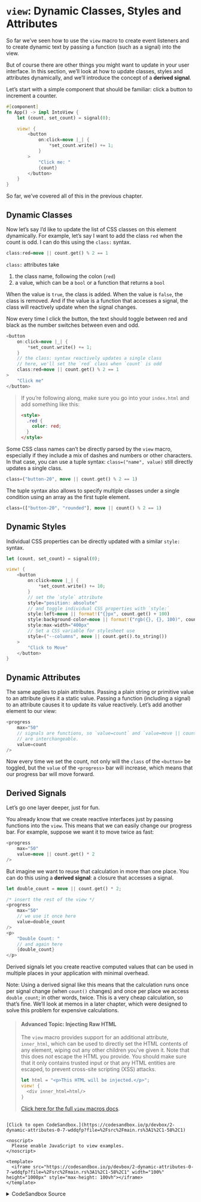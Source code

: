 # `view`: Dynamic Classes, Styles and Attributes

So far we’ve seen how to use the `view` macro to create event listeners and to
create dynamic text by passing a function (such as a signal) into the view.

But of course there are other things you might want to update in your user interface.
In this section, we’ll look at how to update classes, styles and attributes dynamically,
and we’ll introduce the concept of a **derived signal**.

Let’s start with a simple component that should be familiar: click a button to
increment a counter.

```rust
#[component]
fn App() -> impl IntoView {
    let (count, set_count) = signal(0);

    view! {
        <button
            on:click=move |_| {
                *set_count.write() += 1;
            }
        >
            "Click me: "
            {count}
        </button>
    }
}
```

So far, we’ve covered all of this in the previous chapter.

## Dynamic Classes

Now let’s say I’d like to update the list of CSS classes on this element dynamically.
For example, let’s say I want to add the class `red` when the count is odd. I can
do this using the `class:` syntax.

```rust
class:red=move || count.get() % 2 == 1
```

`class:` attributes take

1. the class name, following the colon (`red`)
2. a value, which can be a `bool` or a function that returns a `bool`

When the value is `true`, the class is added. When the value is `false`, the class
is removed. And if the value is a function that accesses a signal, the class will
reactively update when the signal changes.

Now every time I click the button, the text should toggle between red and black as
the number switches between even and odd.

```rust
<button
    on:click=move |_| {
        *set_count.write() += 1;
    }
    // the class: syntax reactively updates a single class
    // here, we'll set the `red` class when `count` is odd
    class:red=move || count.get() % 2 == 1
>
    "Click me"
</button>
```

> If you’re following along, make sure you go into your `index.html` and add something like this:
>
> ```html
> <style>
>   .red {
>     color: red;
>   }
> </style>
> ```

Some CSS class names can’t be directly parsed by the `view` macro, especially if they include a mix of dashes and numbers or other characters. In that case, you can use a tuple syntax: `class=("name", value)` still directly updates a single class.

```rust
class=("button-20", move || count.get() % 2 == 1)
```

The tuple syntax also allows to specify multiple classes under a single condition using an array as the first tuple element.

```rust
class=(["button-20", "rounded"], move || count() % 2 == 1)
```

## Dynamic Styles

Individual CSS properties can be directly updated with a similar `style:` syntax.

```rust
let (count, set_count) = signal(0);

view! {
    <button
        on:click=move |_| {
            *set_count.write() += 10;
        }
        // set the `style` attribute
        style="position: absolute"
        // and toggle individual CSS properties with `style:`
        style:left=move || format!("{}px", count.get() + 100)
        style:background-color=move || format!("rgb({}, {}, 100)", count.get(), 100)
        style:max-width="400px"
        // Set a CSS variable for stylesheet use
        style=("--columns", move || count.get().to_string())
    >
        "Click to Move"
    </button>
}
```

## Dynamic Attributes

The same applies to plain attributes. Passing a plain string or primitive value to
an attribute gives it a static value. Passing a function (including a signal) to
an attribute causes it to update its value reactively. Let’s add another element
to our view:

```rust
<progress
    max="50"
    // signals are functions, so `value=count` and `value=move || count.get()`
    // are interchangeable.
    value=count
/>
```

Now every time we set the count, not only will the `class` of the `<button>` be
toggled, but the `value` of the `<progress>` bar will increase, which means that
our progress bar will move forward.

## Derived Signals

Let’s go one layer deeper, just for fun.

You already know that we create reactive interfaces just by passing functions into
the `view`. This means that we can easily change our progress bar. For example,
suppose we want it to move twice as fast:

```rust
<progress
    max="50"
    value=move || count.get() * 2
/>
```

But imagine we want to reuse that calculation in more than one place. You can do this
using a **derived signal**: a closure that accesses a signal.

```rust
let double_count = move || count.get() * 2;

/* insert the rest of the view */
<progress
    max="50"
    // we use it once here
    value=double_count
/>
<p>
    "Double Count: "
    // and again here
    {double_count}
</p>
```

Derived signals let you create reactive computed values that can be used in multiple
places in your application with minimal overhead.

Note: Using a derived signal like this means that the calculation runs once per
signal change (when `count()` changes) and once per place we access `double_count`;
in other words, twice. This is a very cheap calculation, so that’s fine.
We’ll look at memos in a later chapter, which were designed to solve this problem
for expensive calculations.

> #### Advanced Topic: Injecting Raw HTML
>
> The `view` macro provides support for an additional attribute, `inner_html`, which
> can be used to directly set the HTML contents of any element, wiping out any other
> children you’ve given it. Note that this does _not_ escape the HTML you provide. You
> should make sure that it only contains trusted input or that any HTML entities are
> escaped, to prevent cross-site scripting (XSS) attacks.
>
> ```rust
> let html = "<p>This HTML will be injected.</p>";
> view! {
>   <div inner_html=html/>
> }
> ```
>
> [Click here for the full `view` macros docs](https://docs.rs/leptos/latest/leptos/macro.view.html).

```admonish sandbox title="Live example" collapsible=true

[Click to open CodeSandbox.](https://codesandbox.io/p/devbox/2-dynamic-attributes-0-7-wddqfp?file=%2Fsrc%2Fmain.rs%3A1%2C1-58%2C1)

<noscript>
  Please enable JavaScript to view examples.
</noscript>

<template>
  <iframe src="https://codesandbox.io/p/devbox/2-dynamic-attributes-0-7-wddqfp?file=%2Fsrc%2Fmain.rs%3A1%2C1-58%2C1" width="100%" height="1000px" style="max-height: 100vh"></iframe>
</template>

```

<details>
<summary>CodeSandbox Source</summary>

```rust
use leptos::prelude::*;

#[component]
fn App() -> impl IntoView {
    let (count, set_count) = signal(0);

    // a "derived signal" is a function that accesses other signals
    // we can use this to create reactive values that depend on the
    // values of one or more other signals
    let double_count = move || count.get() * 2;

    view! {
        <button
            on:click=move |_| {
                *set_count.write() += 1;
            }
            // the class: syntax reactively updates a single class
            // here, we'll set the `red` class when `count` is odd
            class:red=move || count.get() % 2 == 1
            class=("button-20", move || count.get() % 2 == 1)
        >
            "Click me"
        </button>
        // NOTE: self-closing tags like <br> need an explicit /
        <br/>

        // We'll update this progress bar every time `count` changes
        <progress
            // static attributes work as in HTML
            max="50"

            // passing a function to an attribute
            // reactively sets that attribute
            // signals are functions, so `value=count` and `value=move || count.get()`
            // are interchangeable.
            value=count
        >
        </progress>
        <br/>

        // This progress bar will use `double_count`
        // so it should move twice as fast!
        <progress
            max="50"
            // derived signals are functions, so they can also
            // reactively update the DOM
            value=double_count
        >
        </progress>
        <p>"Count: " {count}</p>
        <p>"Double Count: " {double_count}</p>
    }
}

fn main() {
    leptos::mount::mount_to_body(App)
}
```

</details>
</preview>
